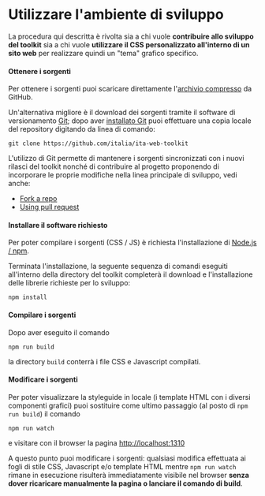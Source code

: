# Utilizzare l'ambiente di sviluppo

La procedura qui descritta è rivolta sia a chi vuole **contribuire allo sviluppo del toolkit**
sia a chi vuole **utilizzare il CSS personalizzato all'interno di un sito web**
per realizzare quindi un "tema" grafico specifico.

#### Ottenere i sorgenti

Per ottenere i sorgenti puoi scaricare direttamente
l'[archivio compresso](https://github.com/italia/ita-web-toolkit/releases/) da GitHub.

Un'alternativa migliore è il download dei sorgenti tramite
il software di versionamento [Git](https://git-scm.com/);
dopo aver [installato Git](https://git-scm.com/book/it/v1/Per-Iniziare-Installare-Git)
puoi effettuare una copia locale del repository digitando da linea di comando:

```
git clone https://github.com/italia/ita-web-toolkit
```

L'utilizzo di Git permette di mantenere i sorgenti sincronizzati
con i nuovi rilasci del toolkit nonché di contribuire al progetto
proponendo di incorporare le proprie modifiche nella linea principale di sviluppo, vedi anche:

* [Fork a repo](https://help.github.com/articles/fork-a-repo/)
* [Using pull request](https://help.github.com/articles/using-pull-requests/)

#### Installare il software richiesto

Per poter compilare i sorgenti (CSS / JS) è richiesta l'installazione di [Node.js / npm](https://nodejs.org).

Terminata l'installazione, la seguente sequenza di comandi eseguiti all'interno della directory del toolkit
completerà il download e l'installazione delle librerie richieste per lo sviluppo:

```
npm install
```

#### Compilare i sorgenti

Dopo aver eseguito il comando

```
npm run build
```

la directory `build` conterrà i file CSS e Javascript compilati.

#### Modificare i sorgenti

Per poter visualizzare la styleguide in locale (i template HTML con i diversi componenti grafici)
puoi sostituire come ultimo passaggio (al posto di `npm run build`) il comando

```
npm run watch
```

e visitare con il browser la pagina [http://localhost:1310](http://localhost:1310)

A questo punto puoi modificare i sorgenti: qualsiasi modifica effettuata ai fogli di stile CSS,
Javascript e/o template HTML mentre `npm run watch` rimane in esecuzione risulterà immediatamente visibile
nel browser **senza dover ricaricare manualmente la pagina o lanciare il comando di build**.
